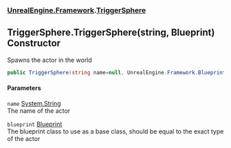 ### [UnrealEngine.Framework](UnrealEngine_Framework.md 'UnrealEngine.Framework').[TriggerSphere](TriggerSphere.md 'UnrealEngine.Framework.TriggerSphere')
## TriggerSphere.TriggerSphere(string, Blueprint) Constructor
Spawns the actor in the world  
```csharp
public TriggerSphere(string name=null, UnrealEngine.Framework.Blueprint blueprint=null);
```
#### Parameters
<a name='UnrealEngine_Framework_TriggerSphere_TriggerSphere(string_UnrealEngine_Framework_Blueprint)_name'></a>
`name` [System.String](https://docs.microsoft.com/en-us/dotnet/api/System.String 'System.String')  
The name of the actor
  
<a name='UnrealEngine_Framework_TriggerSphere_TriggerSphere(string_UnrealEngine_Framework_Blueprint)_blueprint'></a>
`blueprint` [Blueprint](Blueprint.md 'UnrealEngine.Framework.Blueprint')  
The blueprint class to use as a base class, should be equal to the exact type of the actor
  
